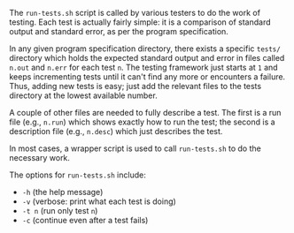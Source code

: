 
The `run-tests.sh` script is called by various testers to do the work of
testing. Each test is actually fairly simple: it is a comparison of standard
output and standard error, as per the program specification.

In any given program specification directory, there exists a specific `tests/`
directory which holds the expected standard output and error in files called
`n.out` and `n.err` for each test `n`. The testing framework just starts at
`1` and keeps incrementing tests until it can't find any more or encounters a
failure. Thus, adding new tests is easy; just add the relevant files to the
tests directory at the lowest available number.

A couple of other files are needed to fully describe a test. The first is a
run file (e.g., `n.run`) which shows exactly how to run the test; the second
is a description file (e.g., `n.desc`) which just describes the test.

In most cases, a wrapper script is used to call `run-tests.sh` to do the
necessary work.

The options for `run-tests.sh` include:
* `-h` (the help message)
* `-v` (verbose: print what each test is doing)
* `-t n` (run only test `n`)
* `-c` (continue even after a test fails)


